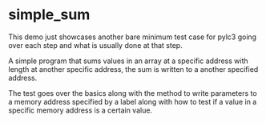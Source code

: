 simple_sum
===

This demo just showcases another bare minimum test case for pylc3 going over
each step and what is usually done at that step.

A simple program that sums values in an array at a specific address with length
at another specific address, the sum is written to a another specified address.

The test goes over the basics along with the method to write parameters to a
memory address specified by a label along with how to test if a value in a 
specific memory address is a certain value.
